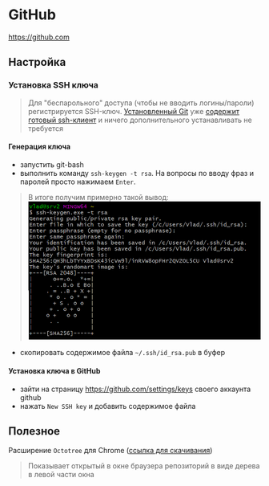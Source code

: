 # GitHub

https://github.com


## Настройка

### Установка SSH ключа 

> Для "беспарольного" доступа (чтобы не вводить логины/пароли) регистрируется SSH-ключ. [Установленный Git](git/git.md) уже [содержит готовый ssh-клиент](git/git.md#ssh) и ничего дополнительного устанавливать не требуется

#### Генерация ключа

- запустить git-bash
- выполнить команду `ssh-keygen -t rsa`. На вопросы по вводу фраз и паролей просто нажимаем `Enter`.
> В итоге получим примерно такой вывод:
![imagessh](./ssh.png) 
- скопировать содержимое файла `~/.ssh/id_rsa.pub` в буфер

#### Установка ключа в GitHub
- зайти на страницу https://github.com/settings/keys своего аккаунта github
- нажать `New SSH key` и добавить содержимое файла


## Полезное

Расширение `Octotree` для Chrome ([cсылка для скачивания](https://chrome.google.com/webstore/detail/octotree/bkhaagjahfmjljalopjnoealnfndnagc))

> Показывает открытый в окне браузера репозиторий в виде дерева в левой части окна
